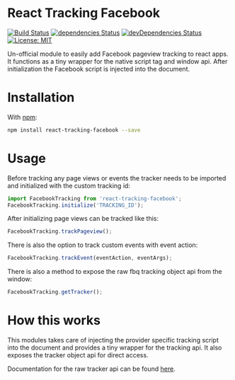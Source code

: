 # React Tracking Facebook

[![Build Status](https://travis-ci.org/realalexbarge/react-tracking-facebook.svg?branch=master)](https://travis-ci.org/realalexbarge/react-tracking-facebook) [![dependencies Status](https://david-dm.org/realalexbarge/react-tracking-facebook/status.svg)](https://david-dm.org/realalexbarge/react-tracking-facebook) [![devDependencies Status](https://david-dm.org/realalexbarge/react-tracking-facebook/dev-status.svg)](https://david-dm.org/realalexbarge/react-tracking-facebook?type=dev) [![License: MIT](https://img.shields.io/badge/License-MIT-blue.svg)](https://opensource.org/licenses/MIT)

Un-official module to easily add Facebook pageview tracking to react apps. It functions as a tiny wrapper for the native script tag and window api. After initialization the Facebook script is injected into the document.

# Installation

With [npm](https://www.npmjs.com/):

```bash
npm install react-tracking-facebook --save
```

# Usage

Before tracking any page views or events the tracker needs to be imported and initialized with the custom tracking id:

```js
import FacebookTracking from 'react-tracking-facebook';
FacebookTracking.initialize('TRACKING_ID');
```

After initializing page views can be tracked like this:

```js
FacebookTracking.trackPageview();
```

There is also the option to track custom events with event action:

```js
FacebookTracking.trackEvent(eventAction, eventArgs);
```

There is also a method to expose the raw fbq tracking object api from the window:

```js
FacebookTracking.getTracker();
```

# How this works

This modules takes care of injecting the provider specific tracking script into the document and provides a tiny wrapper for the tracking api. It also exposes the tracker object api for direct access.

Documentation for the raw tracker api can be found [here](https://developers.facebook.com/docs/facebook-pixel/implementation).
